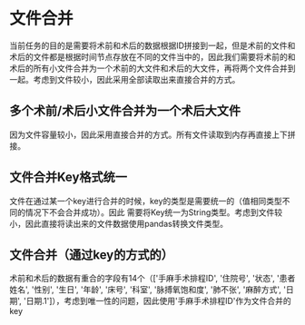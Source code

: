 

# 文件合并

当前任务的目的是需要将术前和术后的数据根据ID拼接到一起，但是术前的文件和术后的文件都是根据时间节点存放在不同的文件当中的，因此我们需要将术前的和术后的所有小文件合并为一个术前的大文件和术后的大文件，再将两个文件合并到一起。考虑到文件较小，因此采用全部读取出来直接合并的方式。

## 多个术前/术后小文件合并为一个术后大文件

​	因为文件容量较小，因此采用直接合并的方式。所有文件读取到内存再直接上下拼接。

## 文件合并Key格式统一

文件在通过某一个key进行合并的时候，key的类型是需要统一的（值相同类型不同的情况下不会合并成功）。因此 需要将Key统一为String类型。考虑到文件较小，因此直接将读出来的文件数据使用pandas转换文件类型。

## 文件合并（通过key的方式的）

术前和术后的数据有重合的字段有14个（['手麻手术排程ID', '住院号', '状态', '患者姓名', '性别', '生日', '年龄', '床号', '科室', '脉搏氧饱和度', '肺不张', '麻醉方式', '日期', '日期.1']），考虑到唯一性的问题，因此使用'手麻手术排程ID'作为文件合并的key



